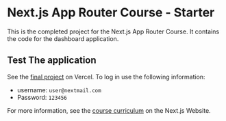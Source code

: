 # Next.js App Router Course - Starter

This is the completed project for the Next.js App Router Course. It contains the code for the dashboard application.

## Test The application

See the [final project](next-js-dashboard-seven-jade.vercel.app) on Vercel.
To log in use the following information:

- username: `user@nextmail.com`
- Password: `123456`

For more information, see the [course curriculum](https://nextjs.org/learn) on the Next.js Website.
